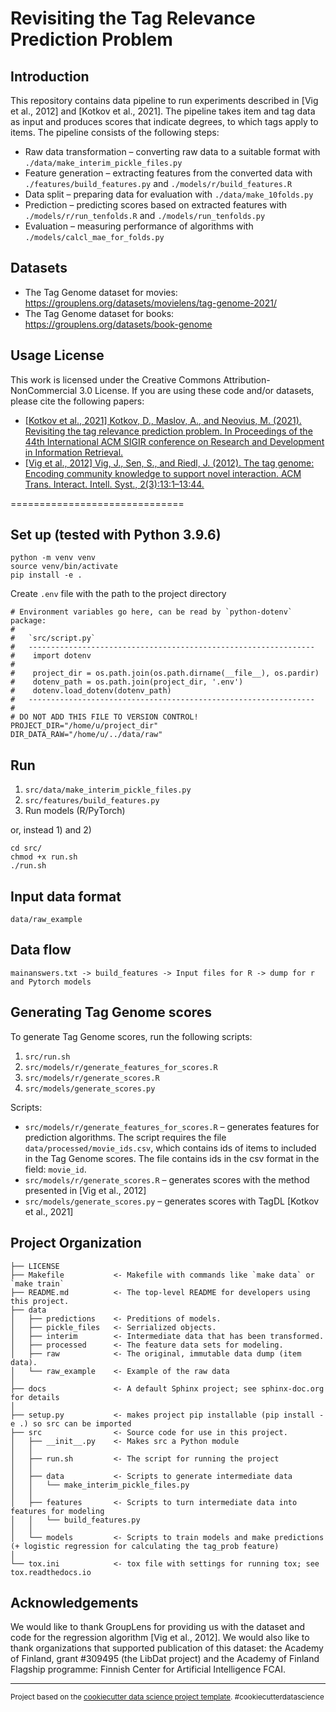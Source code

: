 # Revisiting the Tag Relevance Prediction Problem

## Introduction

This repository contains data pipeline to run experiments described in [Vig et al., 2012] and [Kotkov et al., 2021]. The pipeline takes item and tag data as input and produces scores that indicate degrees, to which tags apply to items. The pipeline consists of the following steps:
* Raw data transformation – converting raw data to a suitable format with `./data/make_interim_pickle_files.py`
* Feature generation – extracting features from the converted data with `./features/build_features.py` and `./models/r/build_features.R`
* Data split – preparing data for evaluation with `./data/make_10folds.py`
* Prediction – predicting scores based on extracted features with `./models/r/run_tenfolds.R` and `./models/run_tenfolds.py`
* Evaluation – measuring performance of algorithms with `./models/calcl_mae_for_folds.py`

## Datasets

* The Tag Genome dataset for movies: https://grouplens.org/datasets/movielens/tag-genome-2021/
* The Tag Genome dataset for books: https://grouplens.org/datasets/book-genome

## Usage License

This work is licensed under the Creative Commons Attribution-NonCommercial 3.0 License. If you are using these code and/or datasets, please cite the following papers:

- [[Kotkov et al., 2021] Kotkov, D., Maslov, A., and Neovius, M. (2021). Revisiting the tag relevance prediction problem. In Proceedings of the 44th International ACM SIGIR conference on Research and Development in Information Retrieval.](https://doi.org/10.1145/3404835.3463019)
- [[Vig et al., 2012] Vig, J., Sen, S., and Riedl, J. (2012). The tag genome: Encoding community knowledge to support novel interaction. ACM Trans. Interact. Intell. Syst., 2(3):13:1–13:44.](https://dl.acm.org/doi/abs/10.1145/2362394.2362395)

==============================

## Set up (tested with Python 3.9.6)

```
python -m venv venv
source venv/bin/activate
pip install -e .
```

Create `.env` file with the path to the project directory

```
# Environment variables go here, can be read by `python-dotenv` package:
#
#   `src/script.py`
#   ----------------------------------------------------------------
#    import dotenv
#
#    project_dir = os.path.join(os.path.dirname(__file__), os.pardir)
#    dotenv_path = os.path.join(project_dir, '.env')
#    dotenv.load_dotenv(dotenv_path)
#   ----------------------------------------------------------------
#
# DO NOT ADD THIS FILE TO VERSION CONTROL!
PROJECT_DIR="/home/u/project_dir"
DIR_DATA_RAW="/home/u/../data/raw"
```

## Run 

1) `src/data/make_interim_pickle_files.py`
2) `src/features/build_features.py`
3) Run models (R/PyTorch)

or, instead 1) and 2)

```
cd src/
chmod +x run.sh 
./run.sh
```

## Input data format 

```
data/raw_example
```


## Data flow

```
mainanswers.txt -> build_features -> Input files for R -> dump for r and Pytorch models
```

## Generating Tag Genome scores
To generate Tag Genome scores, run the following scripts:
1. `src/run.sh`
2. `src/models/r/generate_features_for_scores.R`
3. `src/models/r/generate_scores.R`
4. `src/models/generate_scores.py`

Scripts:
* `src/models/r/generate_features_for_scores.R` – generates features for prediction algorithms. The script requires the file `data/processed/movie_ids.csv`, which contains ids of items to included in the Tag Genome scores. The file contains ids in the csv format in the field: `movie_id`.
* `src/models/r/generate_scores.R` – generates scores with the method presented in [Vig et al., 2012]
* `src/models/generate_scores.py` – generates scores with TagDL [Kotkov et al., 2021]


## Project Organization

    ├── LICENSE
    ├── Makefile           <- Makefile with commands like `make data` or `make train`
    ├── README.md          <- The top-level README for developers using this project.
    ├── data
    │   ├── predictions    <- Preditions of models.
    │   ├── pickle_files   <- Serrialized objects.
    │   ├── interim        <- Intermediate data that has been transformed.
    │   ├── processed      <- The feature data sets for modeling.
    │   ├── raw            <- The original, immutable data dump (item data).
    │   └── raw_example    <- Example of the raw data
    │
    ├── docs               <- A default Sphinx project; see sphinx-doc.org for details
    │
    ├── setup.py           <- makes project pip installable (pip install -e .) so src can be imported
    ├── src                <- Source code for use in this project.
    │   ├── __init__.py    <- Makes src a Python module
    │   │
    │   ├── run.sh         <- The script for running the project
    │   │
    │   ├── data           <- Scripts to generate intermediate data
    │   │   └── make_interim_pickle_files.py
    │   │
    │   ├── features       <- Scripts to turn intermediate data into features for modeling
    │   │   └── build_features.py
    │   │
    │   └── models         <- Scripts to train models and make predictions (+ logistic regression for calculating the tag_prob feature)
    │
    └── tox.ini            <- tox file with settings for running tox; see tox.readthedocs.io


## Acknowledgements
We would like to thank GroupLens for providing us with the dataset and code for the regression algorithm [Vig et al., 2012]. We would also like to thank organizations that supported publication of this dataset: the Academy of Finland, grant #309495 (the LibDat project) and the Academy of Finland Flagship programme: Finnish Center for Artificial Intelligence FCAI.

--------

<p><small>Project based on the <a target="_blank" href="https://drivendata.github.io/cookiecutter-data-science/">cookiecutter data science project template</a>. #cookiecutterdatascience</small></p>
